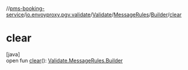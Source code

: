 //[pms-booking-service](../../../../../index.md)/[io.envoyproxy.pgv.validate](../../../index.md)/[Validate](../../index.md)/[MessageRules](../index.md)/[Builder](index.md)/[clear](clear.md)

# clear

[java]\
open fun [clear](clear.md)(): [Validate.MessageRules.Builder](index.md)